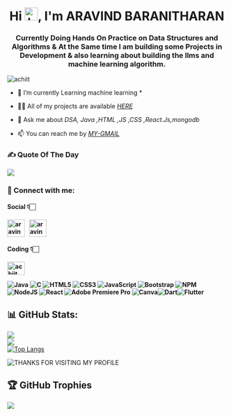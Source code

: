 <h1 align="center">Hi <img src="https://github.com/TheDudeThatCode/TheDudeThatCode/blob/master/Assets/Hi.gif?raw=true" alt="handWaving" height="30" width="30" />, I'm ARAVIND BARANITHARAN </h1>
<h3 align="center">Currently Doing Hands On Practice on Data Structures and Algorithms & At the Same time I am building some Projects in  Development & also learning about building the llms and machine learning algorithm.</h3>
<p align="left"> <img src="https://komarev.com/ghpvc/?username=achiit&label=Profile%20views&color=0e75b6&style=flat" alt="achiit" /> </p>

- 🔭 I’m currently Learning machine learning *

- 👨‍💻 All of my projects are available [*HERE*](https://github.com/AravindBaranitharan)

- 💬 Ask me about *DSA, Java ,HTML ,JS ,CSS ,React.Js,mongodb*

- 📫 You can reach me by [*MY-GMAIL*](mailto:aravindbaranitharan@gmail.com)

<h3 align="left">✍️ Quote Of The Day</h3>

![](https://quotes-github-readme.vercel.app/api?type=horizontal&theme=merko)

<h3 align="left">📩 Connect with me:</h3>
<p align="left">
<h4>Social 👇🏻<h4/>
<a href="mailto:aravindbaranitharan@gmail.com" target="blank"><img align="center" src="https://cdn4.iconfinder.com/data/icons/social-media-logos-6/512/112-gmail_email_mail-512.png" alt="aravindbaranitharan" height="40" width="40" /></a>&nbsp;&nbsp;
<a href="https://www.linkedin.com/in/aravind-baranitharan-b4b273227/" target="blank"><img align="center" src="https://raw.githubusercontent.com/rahuldkjain/github-profile-readme-generator/master/src/images/icons/Social/linked-in-alt.svg" alt="aravindbaranitharan" height="40" width="40" /></a>&nbsp;&nbsp;
<h4>Coding 👇🏻<h4/>
<a href="https://leetcode.com/u/AravindBaranitharan/" target="blank"><img align="center" src="https://styles.redditmedia.com/t5_3mlga/styles/communityIcon_81fgdqfsnbw91.png?width=256&v=enabled&s=79128417a0d6729eecb74278fa367b6de10e33db" alt="achiit" height="30" width="40" /></a>&nbsp;&nbsp;
</p>

![Java](https://img.shields.io/badge/java-%23ED8B00.svg?style=for-the-badge&logo=java&logoColor=white) ![C](https://img.shields.io/badge/c-%2300599C.svg?style=for-the-badge&logo=c&logoColor=white) ![HTML5](https://img.shields.io/badge/html5-%23E34F26.svg?style=for-the-badge&logo=html5&logoColor=white) ![CSS3](https://img.shields.io/badge/css3-%231572B6.svg?style=for-the-badge&logo=css3&logoColor=white) ![JavaScript](https://img.shields.io/badge/javascript-%23323330.svg?style=for-the-badge&logo=javascript&logoColor=%23F7DF1E)  ![Bootstrap](https://img.shields.io/badge/bootstrap-%23563D7C.svg?style=for-the-badge&logo=bootstrap&logoColor=white) ![NPM](https://img.shields.io/badge/NPM-%23000000.svg?style=for-the-badge&logo=npm&logoColor=white) ![NodeJS](https://img.shields.io/badge/node.js-6DA55F?style=for-the-badge&logo=node.js&logoColor=white) ![React](https://img.shields.io/badge/react-%2320232a.svg?style=for-the-badge&logo=react&logoColor=%2361DAFB) ![Adobe Premiere Pro](https://img.shields.io/badge/Adobe%20Premiere%20Pro-9999FF.svg?style=for-the-badge&logo=Adobe%20Premiere%20Pro&logoColor=white) ![Canva](https://img.shields.io/badge/Canva-%2300C4CC.svg?style=for-the-badge&logo=Canva&logoColor=white)![Dart](https://img.shields.io/badge/dart-%23323330.svg?style=for-the-badge&logo=dart&logoColor=%23F7DF1E)![Flutter](https://img.shields.io/badge/flutter-%23323330.svg?style=for-the-badge&logo=flutter&logoColor=white)

<!-- <p><img align="left" src="https://github-readme-stats.vercel.app/api/top-langs?username=achiit&theme=gotham&show_icons=true&locale=en&layout=compact" alt="achiit" /></p> -->

## 📊 GitHub Stats:
![](https://github-readme-stats.vercel.app/api?username=AravindBaranitharan&theme=gotham&hide_border=false&include_all_commits=true&count_private=true)<br/>
![](https://github-readme-streak-stats.herokuapp.com/?user=AravindBaranitharan&theme=gotham&hide_border=false)<br/>
[![Top Langs](https://github-readme-stats.vercel.app/api/top-langs/?username=AravindBaranitharan&theme=gotham)](https://github.com/AravindBaranitharan/github-readme-stats)
<!-- <p>&nbsp;<img align="center" src="https://github-readme-stats.vercel.app/api?username=achiit&show_icons=true&locale=en" alt="achiit" /></p> -->
![THANKS FOR VISITING MY PROFILE](https://raw.githubusercontent.com/BrunnerLivio/brunnerlivio/master/images/marquee.svg)

## 🏆 GitHub Trophies
![](https://github-profile-trophy.vercel.app/?username=AravindBaranitharan&theme=apprentice&no-frame=false&no-bg=true&margin-w=4)
